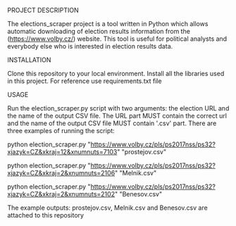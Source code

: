 PROJECT DESCRIPTION

The elections_scraper project is a tool written in Python which allows automatic 
downloading of election results information from the (https://www.volby.cz/) 
website. This tool is useful for political analysts and everybody else who 
is interested in election results data.

INSTALLATION

Clone this repository to your local environment.
Install all the libraries used in this project. For reference use
requirements.txt file

USAGE

Run the election_scraper.py script with two arguments: the election URL
and the name of the output CSV file.
The URL part MUST contain the correct url and the name of the output CSV file
MUST contain '.csv' part.
There are three examples of running the script:

python election_scraper.py "https://www.volby.cz/pls/ps2017nss/ps32?xjazyk=CZ&xkraj=12&xnumnuts=7103" "prostejov.csv"

python election_scraper.py "https://www.volby.cz/pls/ps2017nss/ps32?xjazyk=CZ&xkraj=2&xnumnuts=2106" "Melnik.csv" 

python election_scraper.py "https://www.volby.cz/pls/ps2017nss/ps32?xjazyk=CZ&xkraj=2&xnumnuts=2102" "Benesov.csv"

The example outputs: prostejov.csv, Melnik.csv and Benesov.csv 
are attached to this repository
